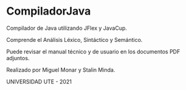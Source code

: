 # CompiladorJava
Compilador de Java utilizando JFlex y JavaCup.

Comprende el Análisis Léxico, Sintáctico y Semántico.

Puede revisar el manual técnico y de usuario en los documentos PDF adjuntos.

Realizado por Miguel Monar y Stalin Minda. 

UNIVERSIDAD UTE - 2021
